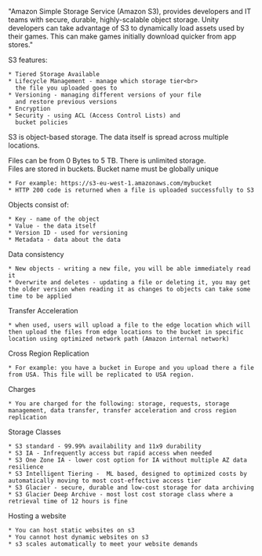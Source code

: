 "Amazon Simple Storage Service (Amazon S3), provides developers and IT teams with secure, durable, highly-scalable object storage. Unity developers can take advantage of S3 to dynamically load assets used by their games. This can make games initially download quicker from app stores."

S3 features:

    * Tiered Storage Available
    * Lifecycle Management - manage which storage tier<br>
      the file you uploaded goes to
    * Versioning - managing different versions of your file
      and restore previous versions
    * Encryption
    * Security - using ACL (Access Control Lists) and 
      bucket policies

S3 is object-based storage. The data itself is spread across multiple locations.

Files can be from 0 Bytes to 5 TB. There is unlimited storage.<br>
Files are stored in buckets. Bucket name must be globally unique

    * For example: https://s3-eu-west-1.amazonaws.com/mybucket
    * HTTP 200 code is returned when a file is uploaded successfully to S3

Objects consist of:

    * Key - name of the object
    * Value - the data itself
    * Version ID - used for versioning
    * Metadata - data about the data
        
Data consistency

    * New objects - writing a new file, you will be able immediately read it
    * Overwrite and deletes - updating a file or deleting it, you may get the older version when reading it as changes to objects can take some time to be applied

Transfer Acceleration

    * when used, users will upload a file to the edge location which will then upload the files from edge locations to the bucket in specific location using optimized network path (Amazon internal network)

Cross Region Replication

    * For example: you have a bucket in Europe and you upload there a file from USA. This file will be replicated to USA region.

Charges

    * You are charged for the following: storage, requests, storage management, data transfer, transfer acceleration and cross region replication

Storage Classes

    * S3 standard - 99.99% availability and 11x9 durability
    * S3 IA - Infrequently access but rapid access when needed
    * S3 One Zone IA - lower cost option for IA without multiple AZ data resilience
    * S3 Intelligent Tiering -  ML based, designed to optimized costs by automatically moving to most cost-effective access tier
    * S3 Glacier - secure, durable and low-cost storage for data archiving
    * S3 Glacier Deep Archive - most lost cost storage class where a retrieval time of 12 hours is fine

Hosting a website

    * You can host static websites on s3
    * You cannot host dynamic websites on s3
    * s3 scales automatically to meet your website demands

